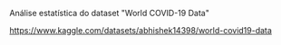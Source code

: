 Análise estatística do dataset "World COVID-19 Data"

https://www.kaggle.com/datasets/abhishek14398/world-covid19-data
